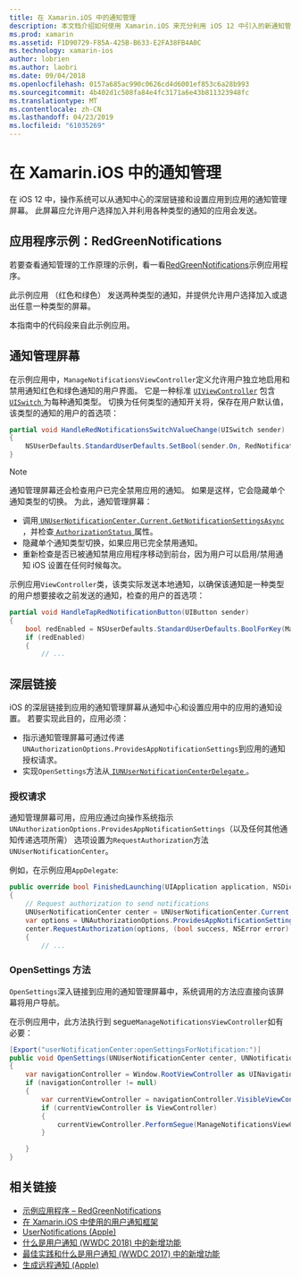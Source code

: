 ```yaml
---
title: 在 Xamarin.iOS 中的通知管理
description: 本文档介绍如何使用 Xamarin.iOS 来充分利用 iOS 12 中引入的新通知管理功能。
ms.prod: xamarin
ms.assetid: F1D90729-F85A-425B-B633-E2FA38FB4A0C
ms.technology: xamarin-ios
author: lobrien
ms.author: laobri
ms.date: 09/04/2018
ms.openlocfilehash: 0157a685ac990c0626cd4d6001ef853c6a28b993
ms.sourcegitcommit: 4b402d1c508fa84e4fc3171a6e43b811323948fc
ms.translationtype: MT
ms.contentlocale: zh-CN
ms.lasthandoff: 04/23/2019
ms.locfileid: "61035269"
---
```

# <a name="notification-management-in-xamarinios"></a>在 Xamarin.iOS 中的通知管理

在 iOS 12 中，操作系统可以从通知中心的深层链接和设置应用到应用的通知管理屏幕。 此屏幕应允许用户选择加入并利用各种类型的通知的应用会发送。

## <a name="sample-app-redgreennotifications"></a>应用程序示例：RedGreenNotifications

若要查看通知管理的工作原理的示例，看一看[RedGreenNotifications](https://developer.xamarin.com/samples/monotouch/iOS12/RedGreenNotifications)示例应用程序。

此示例应用 （红色和绿色） 发送两种类型的通知，并提供允许用户选择加入或退出任意一种类型的屏幕。

本指南中的代码段来自此示例应用。

## <a name="notification-management-screen"></a>通知管理屏幕

在示例应用中，`ManageNotificationsViewController`定义允许用户独立地启用和禁用通知红色和绿色通知的用户界面。 它是一种标准 [`UIViewController`](xref:UIKit.UIViewController)
包含[ `UISwitch` ](xref:UIKit.UISwitch)为每种通知类型。 切换为任何类型的通知开关将，保存在用户默认值，该类型的通知的用户的首选项：

```csharp
partial void HandleRedNotificationsSwitchValueChange(UISwitch sender)
{
    NSUserDefaults.StandardUserDefaults.SetBool(sender.On, RedNotificationsEnabledKey);
}
```

> [!NOTE]
> 通知管理屏幕还会检查用户已完全禁用应用的通知。 如果是这样，它会隐藏单个通知类型的切换。 为此，通知管理屏幕：
>
> - 调用[ `UNUserNotificationCenter.Current.GetNotificationSettingsAsync` ](xref:UserNotifications.UNUserNotificationCenter.GetNotificationSettingsAsync) ，并检查[ `AuthorizationStatus` ](xref:UserNotifications.UNNotificationSettings.AuthorizationStatus)属性。
> - 隐藏单个通知类型切换，如果应用已完全禁用通知。
> - 重新检查是否已被通知禁用应用程序移动到前台，因为用户可以启用/禁用通知 iOS 设置在任何时候每次。

示例应用`ViewController`类，该类实际发送本地通知，以确保该通知是一种类型的用户想要接收之前发送的通知，检查的用户的首选项：

```csharp
partial void HandleTapRedNotificationButton(UIButton sender)
{
    bool redEnabled = NSUserDefaults.StandardUserDefaults.BoolForKey(ManageNotificationsViewController.RedNotificationsEnabledKey);
    if (redEnabled)
    {
        // ...
```

## <a name="deep-link"></a>深层链接

iOS 的深层链接到应用的通知管理屏幕从通知中心和设置应用中的应用的通知设置。 若要实现此目的，应用必须：

- 指示通知管理屏幕可通过传递`UNAuthorizationOptions.ProvidesAppNotificationSettings`到应用的通知授权请求。
- 实现`OpenSettings`方法从[ `IUNUserNotificationCenterDelegate` ](xref:UserNotifications.IUNUserNotificationCenterDelegate)。

### <a name="authorization-request"></a>授权请求

通知管理屏幕可用，应用应通过向操作系统指示`UNAuthorizationOptions.ProvidesAppNotificationSettings`（以及任何其他通知传递选项所需） 选项设置为`RequestAuthorization`方法`UNUserNotificationCenter`。

例如，在示例应用`AppDelegate`:

```csharp
public override bool FinishedLaunching(UIApplication application, NSDictionary launchOptions)
{
    // Request authorization to send notifications
    UNUserNotificationCenter center = UNUserNotificationCenter.Current;
    var options = UNAuthorizationOptions.ProvidesAppNotificationSettings | UNAuthorizationOptions.Alert | UNAuthorizationOptions.Sound | UNAuthorizationOptions.Provisional;
    center.RequestAuthorization(options, (bool success, NSError error) =>
    {
        // ...
```

### <a name="opensettings-method"></a>OpenSettings 方法

`OpenSettings`深入链接到应用的通知管理屏幕中，系统调用的方法应直接向该屏幕将用户导航。

在示例应用中，此方法执行到 segue`ManageNotificationsViewController`如有必要：

```csharp
[Export("userNotificationCenter:openSettingsForNotification:")]
public void OpenSettings(UNUserNotificationCenter center, UNNotification notification)
{
    var navigationController = Window.RootViewController as UINavigationController;
    if (navigationController != null)
    {
        var currentViewController = navigationController.VisibleViewController;
        if (currentViewController is ViewController)
        {
            currentViewController.PerformSegue(ManageNotificationsViewController.ShowManageNotificationsSegue, this);
        }

    }
}
```

## <a name="related-links"></a>相关链接

- [示例应用程序 – RedGreenNotifications](https://developer.xamarin.com/samples/monotouch/iOS12/RedGreenNotifications)
- [在 Xamarin.iOS 中使用的用户通知框架](~/ios/platform/user-notifications/index.md)
- [UserNotifications (Apple)](https://developer.apple.com/documentation/usernotifications?language=objc)
- [什么是用户通知 (WWDC 2018) 中的新增功能](https://developer.apple.com/videos/play/wwdc2018/710/)
- [最佳实践和什么是用户通知 (WWDC 2017) 中的新增功能](https://developer.apple.com/videos/play/wwdc2017/708/)
- [生成远程通知 (Apple)](https://developer.apple.com/documentation/usernotifications/setting_up_a_remote_notification_server/generating_a_remote_notification)
